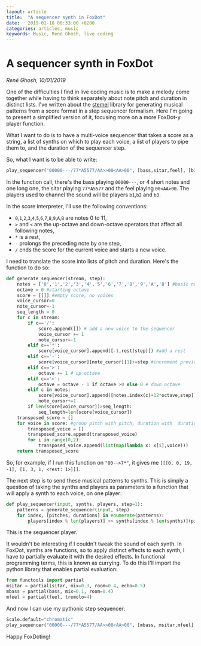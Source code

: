 ```yaml
---
layout: article
title:  "A sequencer synth in FoxDot"
date:   2019-01-10 00:33:00 +0200
categories: articles, music
keywords: Music, René Ghosh, live coding
---
```


# A sequencer synth in FoxDot

_René Ghosh, 10/01/2019_

One of the difficulties I find in live coding music is to make a melody
come together while having to think separately about note pitch and duration in
distinct lists. I've written about the [stemel](https://github.com/satelliteray/stemel)
library for generating musical patterns from a score format in a step sequencer formalism.
Here I'm going to present a simplified version of it, focusing more on a more FoxDot-y
player function.

What I want to do is to have a multi-voice sequencer that takes a score as a string,
a list of synths on which to play each voice, a list of players to pipe them to, and
the duration of the sequencer step.

So, what I want is to be able to write:

```python
play_sequencer("00000---/77*A5577/AA>>00<AA>00", [bass,sitar,feel], [b1,b2,b3], step=0.5)
```

In the function call, there's the bass playing `00000---`, or 4 short notes and one long one,
the sitar playing `77*A5577` and the feel playing `00<AA>00`. The players used to
channel the sound will be players `b1`,`b2` and `b3`.

In the score interpreter, I'll use the following conventions:
- `0`,`1`,`2`,`3`,`4`,`5`,`6`,`7`,`8`,`9`,`A`,`B` are notes 0 to 11,
- `>` and `<` are the up-octave and down-octave operators that affect all following notes,
- `*` is a rest,
- `-` prolongs the preceding note by one step,
- `/` ends the score for the current voice and starts a new voice.

I need to translate the score into lists of pitch and duration. Here's the
function to do so:

```python
def generate_sequencer(stream, step):
    notes = ['0','1','2','3','4','5','6','7','8','9','A','B'] #basic notes
    octave = 0 #starting octave
    score = [[]] #empty score, no voices
    voice_cursor=0
    note_cursor=-1
    seq_length = 0
    for c in stream:
        if c=='/':
            score.append([]) # add a new voice to the sequencer
            voice_cursor += 1
            note_cursor=-1
        elif c=='*':
            score[voice_cursor].append([-1,rest(step)]) #add a rest
        elif c=='-':
            score[voice_cursor][note_cursor][1]+=step #increment previous note's length
        elif c=='>':
            octave += 1 # up octave
        elif c=='<':
            octave = octave - 1 if octave >0 else 0 # down octave
        elif c in notes:
            score[voice_cursor].append([notes.index(c)+12*octave,step]) #add note
            note_cursor+=1
        if len(score[voice_cursor])>seq_length:
            seq_length=len(score[voice_cursor])
    transposed_score = []
    for voice in score: #group pitch with pitch, duration with  duration
        transposed_voice = []
        transposed_score.append(transposed_voice)
        for i in range(0,2):
            transposed_voice.append(list(map(lambda x: x[i],voice)))
    return transposed_score
```

So, for example, if I run this function on `"00-->7*"`, it gives me `[[[0, 0, 19, -1], [1, 3, 1, <rest: 1>]]]`.

The next step is to send these musical patterns to synths. This is simply
a question of taking the synths and players as parameters to a function that
will apply a synth to each voice, on one player:

```python
def play_sequencer(input, synths, players, step=1):
    patterns = generate_sequencer(input, step)
    for index, [pitches, durations] in enumerate(patterns):
        players[index % len(players)] >> synths[index % len(synths)](pitches, dur=durations)
```
This is the sequencer player.

It wouldn't be interesting if I couldn't tweak the sound of each synth.
In FoxDot, synths are functions, so to apply distinct effects to each synth,
I have to partially evaluate it with the desired effects. In functional programming terms,
this is known as currying. To do this I'll import the python library that enables partial evaluation:

```python
from functools import partial
msitar = partial(sitar, mix=0.3, room=0.4, echo=0.5)
mbass = partial(bass, mix=0.1, room=0.4)
mfeel = partial(feel, tremolo=4)
```
And now I can use my pythonic step sequencer:

```python
Scale.default="chromatic"
play_sequencer("00000---/77*A5577/AA>>00<AA>00", [mbass, msitar,mfeel], [b1,b2,b3], 0.5)
```

Happy FoxDoting!
